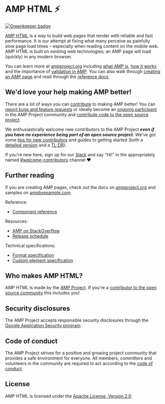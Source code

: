 # AMP HTML ⚡

[![Greenkeeper badge](https://badges.greenkeeper.io/ampproject/amphtml.svg)](https://greenkeeper.io/)

[AMP HTML](https://www.ampproject.org/docs/get_started/about-amp.html) is a way to build web pages that render with reliable and fast performance. It is our attempt at fixing what many perceive as painfully slow page load times – especially when reading content on the mobile web.  AMP HTML is built on existing web technologies; an AMP page will load (quickly) in any modern browser.

You can learn more at [ampproject.org](https://www.ampproject.org/) including [what AMP is](https://www.ampproject.org/learn/about-amp/), [how it works](https://www.ampproject.org/learn/how-amp-works/) and the importance of [validation in AMP](https://www.ampproject.org/docs/guides/validate).  You can also walk through [creating an AMP page](https://www.ampproject.org/docs/get_started/create) and read through the [reference docs](https://www.ampproject.org/docs/reference/components).

## We'd love your help making AMP better!

There are a lot of ways you can [contribute](CONTRIBUTING.md) to making AMP better! You can [report bugs and feature requests](CONTRIBUTING.md#reporting-issues-with-amp) or ideally become an [ongoing participant](CONTRIBUTING.md#ongoing-participation) in the AMP Project community and [contribute code to the open source project](CONTRIBUTING.md#contributing-code).

We enthusiastically welcome new contributors to the AMP Project **_even if you have no experience being part of an open source project_**.  We've got some [tips for new contributors](https://github.com/ampproject/amphtml/blob/master/CONTRIBUTING.md#tips-for-new-open-source-contributors) and guides to getting started (both a [detailed version](contributing/getting-started-e2e.md) and a [TL;DR](contributing/getting-started-quick.md)).

If you're new here, sign up for our [Slack](https://docs.google.com/forms/d/e/1FAIpQLSd83J2IZA6cdR6jPwABGsJE8YL4pkypAbKMGgUZZriU7Qu6Tg/viewform?fbzx=4406980310789882877) and say "Hi!" in the appropriately named [#welcome-contributors](https://amphtml.slack.com/messages/welcome-contributors/) channel ❤️️

## Further reading

If you are creating AMP pages,
check out the docs on [ampproject.org](https://www.ampproject.org/) and samples on [ampbyexample.com](https://ampbyexample.com/).

Reference:
* [Component reference](https://www.ampproject.org/docs/reference/components)

Resources:
* [AMP on StackOverflow](https://stackoverflow.com/questions/tagged/amp-html)
* [Release schedule](contributing/release-schedule.md)

Technical specifications:
* [Format specification](spec/amp-html-format.md)
* [Custom element specification](spec/amp-html-components.md)

## Who makes AMP HTML?

AMP HTML is made by the [AMP Project](https://www.ampproject.org/).  If you're a [contributor to the open source community](https://github.com/ampproject/amphtml/graphs/contributors) this includes you!

## Security disclosures

The AMP Project accepts responsible security disclosures through the [Google Application Security program](https://www.google.com/about/appsecurity/).

## Code of conduct

The AMP Project strives for a positive and growing project community that provides a safe environment for everyone.  All members, committers and volunteers in the community are required to act according to the [code of conduct](CODE_OF_CONDUCT.md).

## License

AMP HTML is licensed under the [Apache License, Version 2.0](LICENSE).
